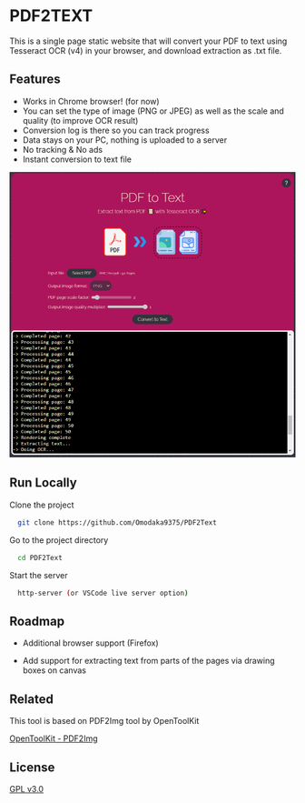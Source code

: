 # PDF2TEXT

This is a single page static website that will convert your PDF to text using Tesseract OCR (v4) in your browser, and download extraction as .txt file.


## Features

- Works in Chrome browser! (for now)
- You can set the type of image (PNG or JPEG) as well as the scale and quality (to improve OCR result)
- Conversion log is there so you can track progress
- Data stays on your PC, nothing is uploaded to a server
- No tracking & No ads
- Instant conversion to text file

![PDF2Text screenshot](/demo.png "Demo screenshot")

## Run Locally

Clone the project

```bash
  git clone https://github.com/Omodaka9375/PDF2Text
```

Go to the project directory

```bash
  cd PDF2Text
```

Start the server

```bash
  http-server (or VSCode live server option)
```


## Roadmap

- Additional browser support (Firefox)

- Add support for extracting text from parts of the pages via drawing boxes on canvas 


## Related

This tool is based on PDF2Img tool by OpenToolKit

[OpenToolKit - PDF2Img](https://github.com/OpenToolKit/Pdf2Img)


## License

[GPL v3.0](LICENCE)

